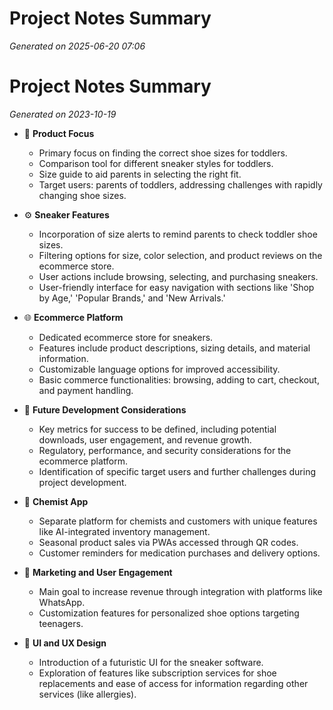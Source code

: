 # Project Notes Summary

*Generated on 2025-06-20 07:06*

# Project Notes Summary

*Generated on 2023-10-19*

- 📌 **Product Focus**
  - Primary focus on finding the correct shoe sizes for toddlers.
  - Comparison tool for different sneaker styles for toddlers.
  - Size guide to aid parents in selecting the right fit.
  - Target users: parents of toddlers, addressing challenges with rapidly changing shoe sizes.
  
- ⚙️ **Sneaker Features**
  - Incorporation of size alerts to remind parents to check toddler shoe sizes.
  - Filtering options for size, color selection, and product reviews on the ecommerce store.
  - User actions include browsing, selecting, and purchasing sneakers.
  - User-friendly interface for easy navigation with sections like 'Shop by Age,' 'Popular Brands,' and 'New Arrivals.'

- 🌐 **Ecommerce Platform**
  - Dedicated ecommerce store for sneakers.
  - Features include product descriptions, sizing details, and material information.
  - Customizable language options for improved accessibility.
  - Basic commerce functionalities: browsing, adding to cart, checkout, and payment handling.

- 🔄 **Future Development Considerations**
  - Key metrics for success to be defined, including potential downloads, user engagement, and revenue growth.
  - Regulatory, performance, and security considerations for the ecommerce platform.
  - Identification of specific target users and further challenges during project development.

- 🏥 **Chemist App**
  - Separate platform for chemists and customers with unique features like AI-integrated inventory management.
  - Seasonal product sales via PWAs accessed through QR codes.
  - Customer reminders for medication purchases and delivery options.

- 🎯 **Marketing and User Engagement**
  - Main goal to increase revenue through integration with platforms like WhatsApp.
  - Customization features for personalized shoe options targeting teenagers.

- 🚀 **UI and UX Design**
  - Introduction of a futuristic UI for the sneaker software.
  - Exploration of features like subscription services for shoe replacements and ease of access for information regarding other services (like allergies).